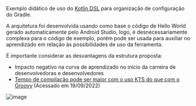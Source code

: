 Exemplo didático de uso do [Kotlin DSL]([url](https://docs.gradle.org/current/userguide/kotlin_dsl.html)) para organização de configuração do Gradle.

A arquitetura foi desenvolvida usando como base o código de Hello World gerado automaticamente pelo Android Studio, logo, é desnecessariamente complexa para o código de exemplo, porém pode ser usada para auxiliar no aprendizado em relação às possibilidades de uso da ferramenta.

É importante considerar as desvantagens da estrutura proposta:
- Impacto negativo na curva de aprendizado no início da carreira de desenvolvedoras e desenvolvedores
- [Tempo de compilação pode ser maior com o uso KTS do que com o Groovy]([url](https://developer.android.com/studio/build/migrate-to-kts#known_issues)) (Acessado em 19/09/2022)

![image](https://user-images.githubusercontent.com/24896635/190944044-b116f352-b40e-4323-a0fb-c0c108322a8d.png)
